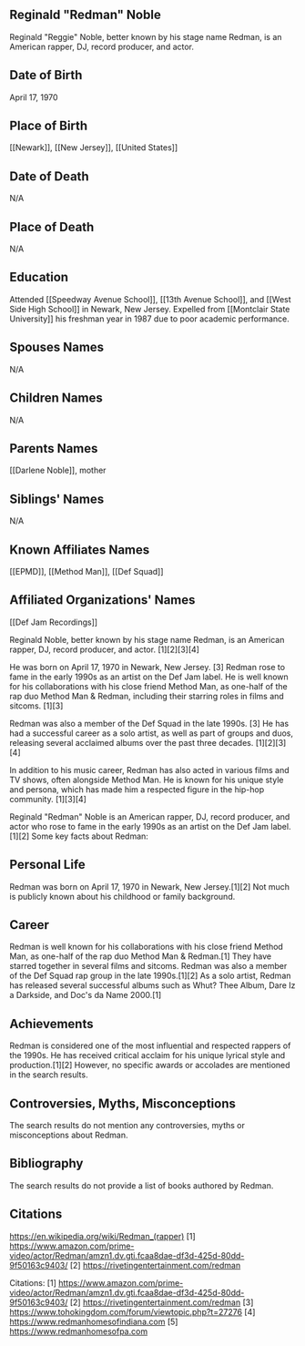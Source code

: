 ## Reginald "Redman" Noble
Reginald "Reggie" Noble, better known by his stage name Redman, is an American rapper, DJ, record producer, and actor.

## Date of Birth
April 17, 1970

## Place of Birth
[[Newark]], [[New Jersey]], [[United States]]

## Date of Death
N/A

## Place of Death
N/A

## Education
Attended [[Speedway Avenue School]], [[13th Avenue School]], and [[West Side High School]] in Newark, New Jersey.
Expelled from [[Montclair State University]] his freshman year in 1987 due to poor academic performance.

## Spouses Names
N/A

## Children Names
N/A

## Parents Names
[[Darlene Noble]], mother

## Siblings' Names
N/A

## Known Affiliates Names
[[EPMD]], [[Method Man]], [[Def Squad]]

## Affiliated Organizations' Names
[[Def Jam Recordings]]

Reginald Noble, better known by his stage name Redman, is an American rapper, DJ, record producer, and actor. [1][2][3][4]

He was born on April 17, 1970 in Newark, New Jersey. [3] Redman rose to fame in the early 1990s as an artist on the Def Jam label. He is well known for his collaborations with his close friend Method Man, as one-half of the rap duo Method Man & Redman, including their starring roles in films and sitcoms. [1][3]

Redman was also a member of the Def Squad in the late 1990s. [3] He has had a successful career as a solo artist, as well as part of groups and duos, releasing several acclaimed albums over the past three decades. [1][2][3][4]

In addition to his music career, Redman has also acted in various films and TV shows, often alongside Method Man. He is known for his unique style and persona, which has made him a respected figure in the hip-hop community. [1][3][4]

Reginald "Redman" Noble is an American rapper, DJ, record producer, and actor who rose to fame in the early 1990s as an artist on the Def Jam label.[1][2] Some key facts about Redman:

## Personal Life
Redman was born on April 17, 1970 in Newark, New Jersey.[1][2] Not much is publicly known about his childhood or family background.

## Career
Redman is well known for his collaborations with his close friend Method Man, as one-half of the rap duo Method Man & Redman.[1] They have starred together in several films and sitcoms. Redman was also a member of the Def Squad rap group in the late 1990s.[1][2] As a solo artist, Redman has released several successful albums such as Whut? Thee Album, Dare Iz a Darkside, and Doc's da Name 2000.[1]

## Achievements
Redman is considered one of the most influential and respected rappers of the 1990s. He has received critical acclaim for his unique lyrical style and production.[1][2] However, no specific awards or accolades are mentioned in the search results.

## Controversies, Myths, Misconceptions
The search results do not mention any controversies, myths or misconceptions about Redman.

## Bibliography
The search results do not provide a list of books authored by Redman.

## Citations 
https://en.wikipedia.org/wiki/Redman_(rapper)
[1] https://www.amazon.com/prime-video/actor/Redman/amzn1.dv.gti.fcaa8dae-df3d-425d-80dd-9f50163c9403/
[2] https://rivetingentertainment.com/redman

Citations:
[1] https://www.amazon.com/prime-video/actor/Redman/amzn1.dv.gti.fcaa8dae-df3d-425d-80dd-9f50163c9403/
[2] https://rivetingentertainment.com/redman
[3] https://www.tohokingdom.com/forum/viewtopic.php?t=27276
[4] https://www.redmanhomesofindiana.com
[5] https://www.redmanhomesofpa.com